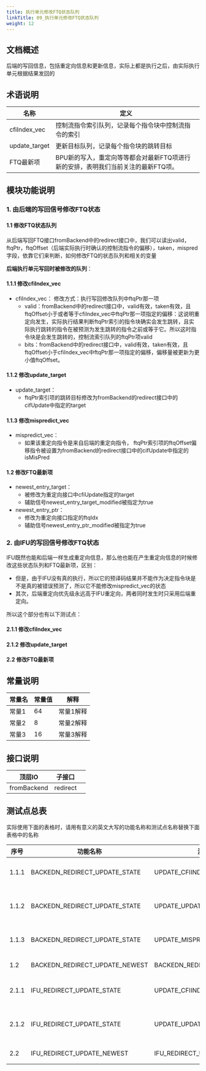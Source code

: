 ```yaml
---
title: 执行单元修改FTQ状态队列
linkTitle: 09_执行单元修改FTQ状态队列
weight: 12
---
```


## 文档概述
后端的写回信息，包括重定向信息和更新信息，实际上都是执行之后，由实际执行单元根据结果发回的
## 术语说明 

| 名称            | 定义                                            |
| ------------- | --------------------------------------------- |
| cfiIndex_vec  | 控制流指令索引队列，记录每个指令块中控制流指令的索引                    |
| update_target | 更新目标队列，记录每个指令块的跳转目标                           |
| FTQ最新项        | BPU新的写入，重定向等等都会对最新FTQ项进行新的安排，表明我们当前关注的最新FTQ项。 |

## 模块功能说明 

### 1. 由后端的写回信号修改FTQ状态
#### 1.1 修改FTQ状态队列
从后端写回FTQ接口fromBackend中的redirect接口中，我们可以读出valid，ftqPtr，ftqOffset（后端实际执行时确认的控制流指令的偏移），taken，mispred字段，依靠它们来判断，如何修改FTQ的状态队列和相关的变量

**后端执行单元写回时被修改的队列**：
#### 1.1.1 修改cfiIndex_vec
- cfiIndex_vec：
	修改方式：执行写回修改队列中ftqPtr那一项
	- valid：fromBackend中的redirect接口中，valid有效，taken有效，且ftqOffset小于或者等于cfiIndex_vec中ftqPtr那一项指定的偏移：这说明重定向发生，实际执行结果判断ftqPtr索引的指令块确实会发生跳转，且实际执行跳转的指令在被预测为发生跳转的指令之前或等于它。所以这时指令块是会发生跳转的，控制流索引队列的ftqPtr项valid
	- bits：fromBackend中的redirect接口中，valid有效，taken有效，且ftqOffset小于cfiIndex_vec中ftqPtr那一项指定的偏移，偏移量被更新为更小值ftqOffset。
#### 1.1.2 修改update_target
- update_target：
	- ftqPtr索引项的跳转目标修改为fromBackend的redirect接口中的cifUpdate中指定的target
#### 1.1.3 修改mispredict_vec
- mispredict_vec：
	- 如果该重定向指令是来自后端的重定向指令， ftqPtr索引项的ftqOffset偏移指令被设置为fromBackend的redirect接口中的cifUpdate中指定的isMisPred
#### 1.2 修改FTQ最新项
- newest_entry_target：
	- 被修改为重定向接口中cfiUpdate指定的target
	- 辅助信号newest_entry_target_modified被指定为true
- newest_entry_ptr：
	- 修改为重定向接口指定的ftqIdx
	- 辅助信号newest_entry_ptr_modified被指定为true
### 2. 由IFU的写回信号修改FTQ状态
IFU既然也能和后端一样生成重定向信息，那么他也能在产生重定向信息的时候修改这些状态队列和FTQ最新项，区别：
- 但是，由于IFU没有真的执行，所以它的预译码结果并不能作为决定指令块是不是真的被错误预测了，所以它不能修改mispredict_vec的状态
- 其次，后端重定向优先级永远高于IFU重定向，两者同时发生时只采用后端重定向。

所以这个部分也有以下测试点：
#### 2.1.1 修改cfiIndex_vec
#### 2.1.2 修改update_target
#### 2.2 修改FTQ最新项

## 常量说明

| 常量名 | 常量值 | 解释    |
| --- | --- | ----- |
| 常量1 | 64  | 常量1解释 |
| 常量2 | 8   | 常量2解释 |
| 常量3 | 16  | 常量3解释 |

## 接口说明 

| 顶层IO        | 子接口      |     |
| ----------- | -------- | --- |
| fromBackend | redirect |     |

## 测试点总表

实际使用下面的表格时，请用有意义的英文大写的功能名称和测试点名称替换下面表格中的名称

| 序号      | 功能名称                           | 测试点名称                          | 描述                        |
| ------- | ------------------------------ | ------------------------------ | ------------------------- |
| 1\.1\.1 | BACKEDN_REDIRECT_UPDATE_STATE  | UPDATE_CFIINDEXVEC             | 后端重定向修改cfiinedex状态队列      |
| 1\.1\.2 | BACKEDN_REDIRECT_UPDATE_STATE  | UPDATE_UPDATE_TARGET           | 后端重定向修改update_target状态队列  |
| 1\.1\.3 | BACKEDN_REDIRECT_UPDATE_STATE  | UPDATE_MISPREDICTVEC           | 后端重定向修改mispredict状态队列     |
| 1\.2    | BACKEDN_REDIRECT_UPDATE_NEWEST | BACKEDN_REDIRECT_UPDATE_NEWEST | 后端重定向修改FTQ最新项             |
| 2\.1\.1 | IFU_REDIRECT_UPDATE_STATE      | UPDATE_CFIINDEXVEC             | IFU重定向修改cfiinedex状态队列     |
| 2\.1\.2 | IFU_REDIRECT_UPDATE_STATE      | UPDATE_UPDATE_TARGET           | IFU重定向修改update_target状态队列 |
| 2\.2    | IFU_REDIRECT_UPDATE_NEWEST     | IFU_REDIRECT_UPDATE_NEWEST     | IFU重定向修改FTQ最新项            |

